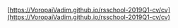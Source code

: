 [https://VoropaiVadim.github.io/rsschool-2019Q1-cv/cv](https://VoropaiVadim.github.io/rsschool-2019Q1-cv/cv)